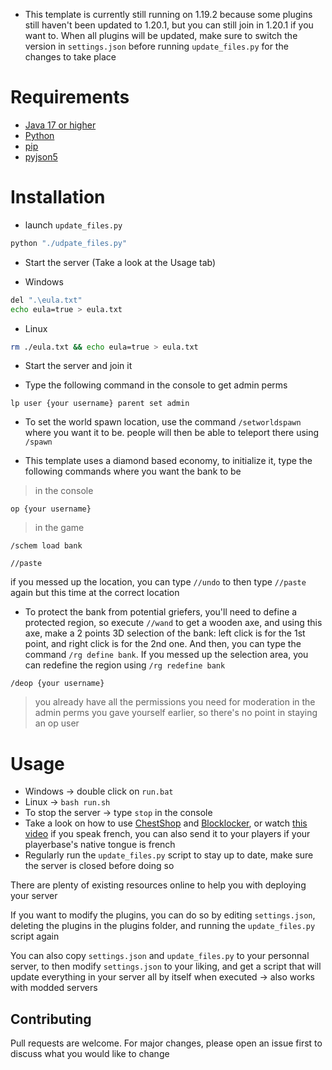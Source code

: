 - This template is currently still running on 1.19.2 because some plugins still haven't been updated to 1.20.1, but you can still join in 1.20.1 if you want to. When all plugins will be updated, make sure to switch the version in ```settings.json``` before running ```update_files.py``` for the changes to take place

# Requirements

- [Java 17 or higher](https://www.oracle.com/java/technologies/downloads/)
- [Python](https://www.python.org/downloads/)
- [pip](https://pip.pypa.io/en/stable/)
- [pyjson5](https://pypi.org/project/pyjson5/)

# Installation

- launch ```update_files.py```
```bash
python "./udpate_files.py"
```
- Start the server (Take a look at the Usage tab)

- Windows
```bash
del ".\eula.txt"
echo eula=true > eula.txt
```

- Linux
```bash
rm ./eula.txt && echo eula=true > eula.txt
```

- Start the server and join it

- Type the following command in the console to get admin perms
```
lp user {your username} parent set admin
```

- To set the world spawn location, use the command ```/setworldspawn``` where you want it to be. people will then be able to teleport there using ```/spawn``` 

- This template uses a diamond based economy, to initialize it, type the following commands where you want the bank to be
> in the console
```
op {your username}
```
> in the game
```
/schem load bank
```
```
//paste
```
if you messed up the location, you can type ```//undo``` to then type ```//paste``` again but this time at the correct location

- To protect the bank from potential griefers, you'll need to define a protected region, so execute ```//wand``` to get a wooden axe, and using this axe, make a 2 points 3D selection of the bank: left click is for the 1st point, and right click is for the 2nd one. And then, you can type the command ```/rg define bank```. If you messed up the selection area, you can redefine the region using ```/rg redefine bank```

```
/deop {your username}
```
> you already have all the permissions you need for moderation in the admin perms you gave yourself earlier, so there's no point in staying an op user

# Usage

- Windows -> double click on ```run.bat```
- Linux -> ```bash run.sh```
- To stop the server -> type ```stop``` in the console
- Take a look on how to use [ChestShop](https://youtu.be/Zap3snBb5Fw) and [Blocklocker](https://youtu.be/EaCHTiPNGiQ), or watch [this video](https://youtu.be/JtcgF1KM4Tc) if you speak french, you can also send it to your players if your playerbase's native tongue is french
- Regularly run the ```update_files.py``` script to stay up to date, make sure the server is closed before doing so

There are plenty of existing resources online to help you with deploying your server

If you want to modify the plugins, you can do so by editing ```settings.json```, deleting the plugins in the plugins folder, and running the ```update_files.py``` script again

You can also copy ```settings.json``` and ```update_files.py``` to your personnal server, to then modify ```settings.json``` to your liking, and get a script that will update everything in your server all by itself when executed -> also works with modded servers

## Contributing

Pull requests are welcome. For major changes, please open an issue first to discuss what you would like to change
